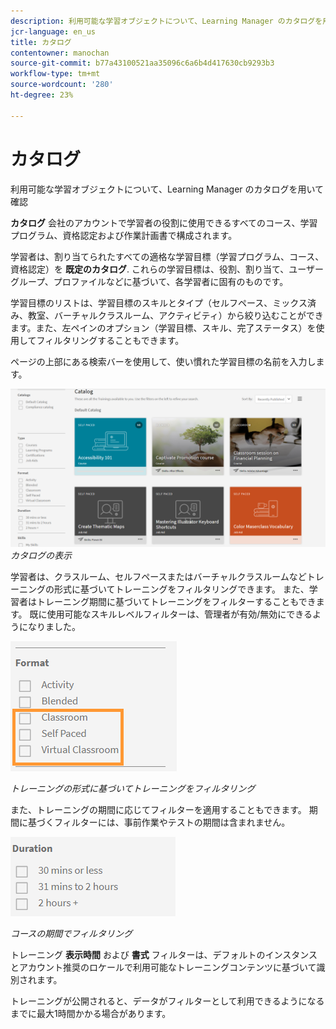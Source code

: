 ```yaml
---
description: 利用可能な学習オブジェクトについて、Learning Manager のカタログを用いて確認
jcr-language: en_us
title: カタログ
contentowner: manochan
source-git-commit: b77a43100521aa35096c6a6b4d417630cb9293b3
workflow-type: tm+mt
source-wordcount: '280'
ht-degree: 23%

---
```




# カタログ

利用可能な学習オブジェクトについて、Learning Manager のカタログを用いて確認

**カタログ** 会社のアカウントで学習者の役割に使用できるすべてのコース、学習プログラム、資格認定および作業計画書で構成されます。

学習者は、割り当てられたすべての適格な学習目標（学習プログラム、コース、資格認定）を **既定のカタログ**. これらの学習目標は、役割、割り当て、ユーザーグループ、プロファイルなどに基づいて、各学習者に固有のものです。

学習目標のリストは、学習目標のスキルとタイプ（セルフペース、ミックス済み、教室、バーチャルクラスルーム、アクティビティ）から絞り込むことができます。また、左ペインのオプション（学習目標、スキル、完了ステータス）を使用してフィルタリングすることもできます。

ページの上部にある検索バーを使用して、使い慣れた学習目標の名前を入力します。

![](assets/catalogs.png)
*カタログの表示*

学習者は、クラスルーム、セルフペースまたはバーチャルクラスルームなどトレーニングの形式に基づいてトレーニングをフィルタリングできます。 また、学習者はトレーニング期間に基づいてトレーニングをフィルターすることもできます。 既に使用可能なスキルレベルフィルターは、管理者が有効/無効にできるようになりました。

![](assets/image014.png)

*トレーニングの形式に基づいてトレーニングをフィルタリング*

また、トレーニングの期間に応じてフィルターを適用することもできます。 期間に基づくフィルターには、事前作業やテストの期間は含まれません。

![](assets/image015.png)

*コースの期間でフィルタリング*

トレーニング **表示時間** および **書式** フィルターは、デフォルトのインスタンスとアカウント推奨のロケールで利用可能なトレーニングコンテンツに基づいて識別されます。

トレーニングが公開されると、データがフィルターとして利用できるようになるまでに最大1時間かかる場合があります。
